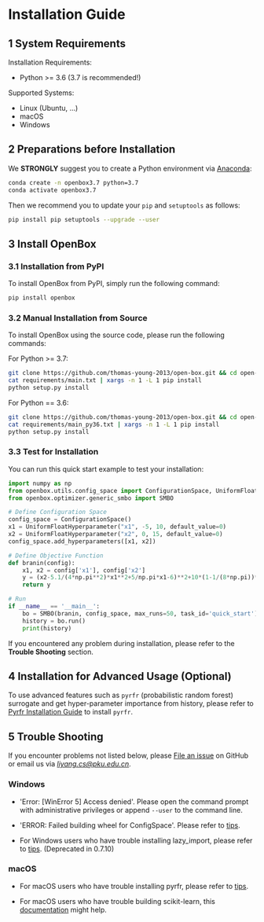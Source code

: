 # Installation Guide

## 1 System Requirements

Installation Requirements:
+ Python >= 3.6 (3.7 is recommended!)

Supported Systems:
+ Linux (Ubuntu, ...)
+ macOS
+ Windows

## 2 Preparations before Installation

We **STRONGLY** suggest you to create a Python environment via [Anaconda](https://www.anaconda.com/products/individual#Downloads):
```bash
conda create -n openbox3.7 python=3.7
conda activate openbox3.7
```

Then we recommend you to update your `pip` and `setuptools` as follows:
```bash
pip install pip setuptools --upgrade --user
```

## 3 Install OpenBox

### 3.1 Installation from PyPI

To install OpenBox from PyPI, simply run the following command:

```bash
pip install openbox
```

### 3.2 Manual Installation from Source

To install OpenBox using the source code, please run the following commands:

For Python >= 3.7:
```bash
git clone https://github.com/thomas-young-2013/open-box.git && cd open-box
cat requirements/main.txt | xargs -n 1 -L 1 pip install
python setup.py install
```

For Python == 3.6:
```bash
git clone https://github.com/thomas-young-2013/open-box.git && cd open-box
cat requirements/main_py36.txt | xargs -n 1 -L 1 pip install
python setup.py install
```

### 3.3 Test for Installation

You can run this quick start example to test your installation:

```python
import numpy as np
from openbox.utils.config_space import ConfigurationSpace, UniformFloatHyperparameter
from openbox.optimizer.generic_smbo import SMBO

# Define Configuration Space
config_space = ConfigurationSpace()
x1 = UniformFloatHyperparameter("x1", -5, 10, default_value=0)
x2 = UniformFloatHyperparameter("x2", 0, 15, default_value=0)
config_space.add_hyperparameters([x1, x2])

# Define Objective Function
def branin(config):
    x1, x2 = config['x1'], config['x2']
    y = (x2-5.1/(4*np.pi**2)*x1**2+5/np.pi*x1-6)**2+10*(1-1/(8*np.pi))*np.cos(x1)+10
    return y

# Run
if __name__ == '__main__':
    bo = SMBO(branin, config_space, max_runs=50, task_id='quick_start')
    history = bo.run()
    print(history)
```

If you encountered any problem during installation, please refer to the **Trouble Shooting** section.

## 4 Installation for Advanced Usage (Optional)

To use advanced features such as `pyrfr` (probabilistic random forest) surrogate and get hyper-parameter 
importance from history, please refer to [Pyrfr Installation Guide](./install_pyrfr.md) to install `pyrfr`.

## 5 Trouble Shooting

If you encounter problems not listed below, please [File an issue](https://github.com/thomas-young-2013/open-box/issues) 
on GitHub or email us via *liyang.cs@pku.edu.cn*.

### Windows

+ 'Error: \[WinError 5\] Access denied'. Please open the command prompt with administrative privileges or 
append `--user` to the command line.

+ 'ERROR: Failed building wheel for ConfigSpace'. Please refer to [tips](./install_configspace_on_win_fix_vc.md).

+ For Windows users who have trouble installing lazy_import, please refer to [tips](./install-lazy_import-on-windows.md). (Deprecated in 0.7.10)

### macOS

+ For macOS users who have trouble installing pyrfr, please refer to [tips](./install-pyrfr-on-macos.md).

+ For macOS users who have trouble building scikit-learn, this [documentation](./openmp_macos.md) might help. 
